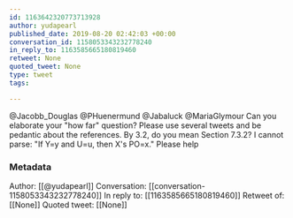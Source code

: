 ```yaml
---
id: 1163642320773713928
author: yudapearl
published_date: 2019-08-20 02:42:03 +00:00
conversation_id: 1158053343232778240
in_reply_to: 1163585665180819460
retweet: None
quoted_tweet: None
type: tweet
tags:

---
```


@Jacobb_Douglas @PHuenermund @Jabaluck @MariaGlymour Can you elaborate your "how far" question? Please use several tweets and be pedantic about the references. By 3.2, do you mean Section 7.3.2? I cannot parse: "If Y=y and U=u, then X's PO=x." Please help

### Metadata

Author: [[@yudapearl]]
Conversation: [[conversation-1158053343232778240]]
In reply to: [[1163585665180819460]]
Retweet of: [[None]]
Quoted tweet: [[None]]
